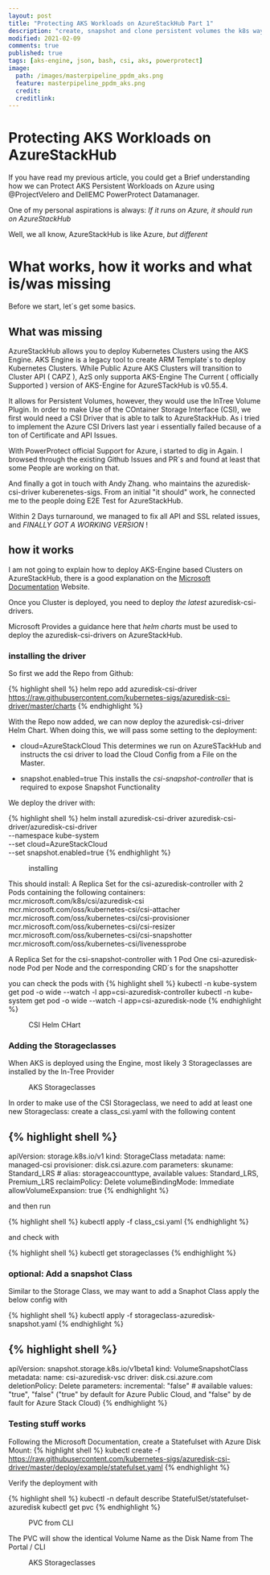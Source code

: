 ```yaml
---
layout: post
title: "Protecting AKS Workloads on AzureStackHub Part 1"
description: "create, snapshot and clone persistent volumes the k8s way"
modified: 2021-02-09
comments: true
published: true
tags: [aks-engine, json, bash, csi, aks, powerprotect]
image:
  path: /images/masterpipeline_ppdm_aks.png
  feature: masterpipeline_ppdm_aks.png
  credit: 
  creditlink: 
---
```

# Protecting AKS Workloads on AzureStackHub

If you have read my previous article, you could get a Brief understanding how we can Protect AKS Persistent Workloads on Azure using @ProjectVelero and DellEMC PowerProtect Datamanager.

One of my personal aspirations is always: 
*If it runs on Azure, it should run on AzureStackHub*

Well, we all know, AzureStackHub is like Azure, *but different*

# What works, how it works and what is/was missing

Before we start, let´s get some basics.

## What was missing

AzureStackHub allows you to deploy Kubernetes Clusters using the AKS Engine.
AKS Engine is a legacy tool to create ARM Template´s to deploy Kubernetes Clusters.
While Public Azure AKS Clusters will transition to Cluster API ( CAPZ ), AzS only supporta AKS-Engine
The Current ( officially Supported ) version of AKS-Engine for AzureSTackHub is v0.55.4.

It allows for Persistent Volumes, however, they would use the InTree Volume Plugin.
In order to make Use of the COntainer Storage Interface (CSI), we first would need a CSI Driver that is able to talk to AzureStackHub.
As i tried to implement the Azure CSI Drivers last year i essentially failed because of a ton of Certificate and API Issues.


With PowerProtect official Support for Azure, i started to dig in Again.
I browsed through the existing Github Issues and PR´s and found at least that some People are working on that.

And finally a got in touch with Andy Zhang. who maintains the azuredisk-csi-driver kuberenetes-sigs.
From an initial "it should" work, he connected me to the people doing E2E Test for AzureStackHub.

Within 2 Days turnaround, we managed to fix all API and SSL related issues, and *FINALLY GOT A WORKING VERSION* !

## how it works

I am not going to explain how to deploy AKS-Engine based Clusters on AzureStackHub, there is a good explanation on the [Microsoft Documentation](https://docs.microsoft.com/en-us/azure-stack/user/azure-stack-kubernetes-aks-engine-overview?view=azs-2008#:~:text=The%20AKS%20engine%20provides%20a%20command-line%20tool%20to,other%20infrastructure-as-a-service%20(IaaS)%20resources%20in%20Azure%20Stack%20Hub.) Website.


Once you Cluster is deployed, you need to deploy *the latest* azuredisk-csi-drivers.

Microsoft Provides a guidance here that *helm charts* must be used to deploy the azuredisk-csi-drivers on AzureStackHub.
### installing the driver
So first we add the Repo from Github:

{% highlight shell %}
helm repo add azuredisk-csi-driver https://raw.githubusercontent.com/kubernetes-sigs/azuredisk-csi-driver/master/charts
{% endhighlight %}

With the Repo now added, we can now deploy the azuredisk-csi-driver Helm Chart.
When doing this, we will pass some setting to the deployment:
 - cloud=AzureStackCloud
This determines we run on AzureSTackHub and instructs the csi driver to load the Cloud Config from a File on the Master.

- snapshot.enabled=true
This installs the *csi-snapshot-controller* that is required to expose Snapshot Functionality

We deploy the driver with:

{% highlight shell %}
helm install azuredisk-csi-driver azuredisk-csi-driver/azuredisk-csi-driver \
--namespace kube-system \
--set cloud=AzureStackCloud \
--set snapshot.enabled=true
{% endhighlight %}


<figure class="full">
	<img src="/images/helm_install.png" alt="">
	<figcaption>installing</figcaption>
</figure>
This should install:
A Replica Set for the csi-azuredisk-controller with 2 Pods containing the following containers:
	mcr.microsoft.com/k8s/csi/azuredisk-csi
	mcr.microsoft.com/oss/kubernetes-csi/csi-attacher
	mcr.microsoft.com/oss/kubernetes-csi/csi-provisioner
	mcr.microsoft.com/oss/kubernetes-csi/csi-resizer
	mcr.microsoft.com/oss/kubernetes-csi/csi-snapshotter
	mcr.microsoft.com/oss/kubernetes-csi/livenessprobe

A Replica Set for the csi-snapshot-controller with 1 Pod
One csi-azuredisk-node Pod per Node
and the corresponding CRD´s for the snapshotter

you can check the pods with
{% highlight shell %}
kubectl -n kube-system get pod -o wide --watch -l app=csi-azuredisk-controller
kubectl -n kube-system get pod -o wide --watch -l app=csi-azuredisk-node
{% endhighlight %}

<figure class="full">
	<img src="/images/csi_helm.png" alt="">
	<figcaption>CSI Helm CHart</figcaption>
</figure>


### Adding the Storageclasses

When AKS is deployed using the Engine, most likely 3 Storageclasses are installed by the In-Tree Provider

<figure class="full">
	<img src="/images/aks_storageclasses.png" alt="">
	<figcaption>AKS Storageclasses</figcaption>
</figure>


In order to make use of the CSI Storageclass, we need to add at least one new Storageclass:
create a class_csi.yaml with the following content

{% highlight shell %}
---
apiVersion: storage.k8s.io/v1
kind: StorageClass
metadata:
  name: managed-csi
provisioner: disk.csi.azure.com
parameters:
  skuname: Standard_LRS  # alias: storageaccounttype, available values: Standard_LRS, Premium_LRS
reclaimPolicy: Delete
volumeBindingMode: Immediate
allowVolumeExpansion: true
{% endhighlight %}


and then run 

{% highlight shell %}
kubectl apply -f class_csi.yaml
{% endhighlight %}

and check with 

{% highlight shell %}
kubectl get storageclasses
{% endhighlight %}

### optional: Add a snapshot Class

Similar to the Storage Class, we may want to add a Snaphot Class
apply the below config with

{% highlight shell %}
kubectl apply -f storageclass-azuredisk-snapshot.yaml
{% endhighlight %}


{% highlight shell %}
---
apiVersion: snapshot.storage.k8s.io/v1beta1
kind: VolumeSnapshotClass
metadata:
  name: csi-azuredisk-vsc
driver: disk.csi.azure.com
deletionPolicy: Delete
parameters:
  incremental: "false"  # available values: "true", "false" ("true" by default for Azure Public Cloud, and "false" by de
fault for Azure Stack Cloud)
{% endhighlight %}



### Testing stuff works

Following the Microsoft Documentation, create a Statefulset with Azure Disk Mount:
{% highlight shell %}
kubectl create -f https://raw.githubusercontent.com/kubernetes-sigs/azuredisk-csi-driver/master/deploy/example/statefulset.yaml
{% endhighlight %}

Verify the deployment with 

{% highlight shell %}
kubectl -n default describe StatefulSet/statefulset-azuredisk
kubectl get pvc
{% endhighlight %}


<figure class="full">
	<img src="/images/pvc_cli.png" alt="">
	<figcaption>PVC from CLI</figcaption>
</figure>


The PVC will show the identical Volume Name as the Disk Name from The Portal / CLI

<figure class="full">
	<img src="/images/pvc_cli.png" alt="">
	<figcaption>AKS Storageclasses</figcaption>
</figure>

